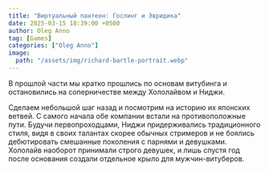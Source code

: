 ```yaml
---
title: "Виртуальный пантеон: Гослинг и Эвридика"
date: 2025-03-15 18:39:00 +0500
author: Oleg Anno
tag: [Games]
categories: ["Oleg Anno"]
image:
  path: "/assets/img/richard-bartle-portrait.webp"
---
```


В прошлой части мы кратко прошлись по основам витубинга и остановились на соперничестве между Хололайвом и Ниджи. 

Сделаем небольшой шаг назад и посмотрим на историю их японских ветвей. С самого начала обе компании встали на противоположные пути. Будучи первопроходцами, Ниджи придерживались традиционного стиля, видя в своих талантах скорее обычных стримеров и не боялись дебютировать смешанные поколения с парнями и девушками. Хололайв наоборот принимали строго девушек, и лишь спустя год после основания создали отдельное крыло для мужчин-витуберов.
